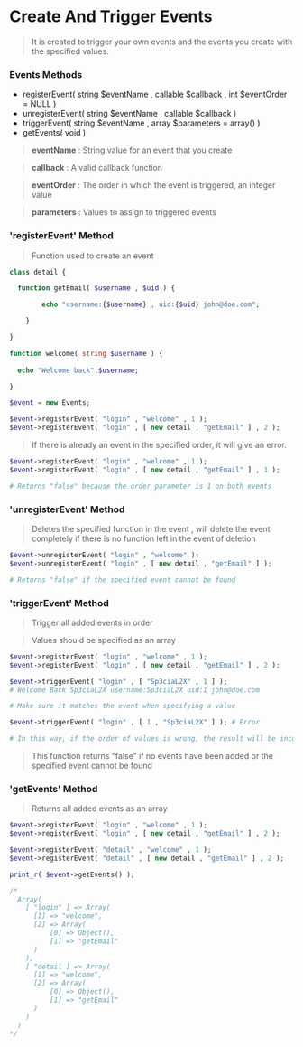 # Create And Trigger Events

> It is created to trigger your own events and the events you create with the specified values.

### Events Methods
- registerEvent( string $eventName , callable $callback , int $eventOrder = NULL )
- unregisterEvent( string $eventName , callable $callback )
- triggerEvent( string $eventName , array $parameters = array() )
- getEvents( void )

> **eventName** : String value for an event that you create

> **callback** : A valid callback function

> **eventOrder** : The order in which the event is triggered, an integer value

> **parameters** : Values to assign to triggered events

### 'registerEvent' Method

> Function used to create an event

```php
class detail {

  function getEmail( $username , $uid ) {

		echo "username:{$username} , uid:{$uid} john@doe.com";

	}

}

function welcome( string $username ) {
  
  echo "Welcome back".$username;

}

$event = new Events;

$event->registerEvent( "login" , "welcome" , 1 );
$event->registerEvent( "login" , [ new detail , "getEmail" ] , 2 );
```
> If there is already an event in the specified order, it will give an error.
```php
$event->registerEvent( "login" , "welcome" , 1 );
$event->registerEvent( "login" , [ new detail , "getEmail" ] , 1 );

# Returns "false" because the order parameter is 1 on both events
```

### 'unregisterEvent' Method

> Deletes the specified function in the event , will delete the event completely 
if there is no function left in the event of deletion

```php
$event->unregisterEvent( "login" , "welcome" );
$event->unregisterEvent( "login" , [ new detail , "getEmail" ] );

# Returns "false" if the specified event cannot be found
```

### 'triggerEvent' Method

> Trigger all added events in order

> Values should be specified as an array

```php
$event->registerEvent( "login" , "welcome" , 1 );
$event->registerEvent( "login" , [ new detail , "getEmail" ] , 2 );

$event->triggerEvent( "login" , [ "Sp3ciaL2X" , 1 ] ); 
# Welcome Back Sp3ciaL2X username:Sp3ciaL2X uid:1 john@doe.com

# Make sure it matches the event when specifying a value

$event->triggerEvent( "login" , [ 1 , "Sp3ciaL2X" ] ); # Error

# In this way, if the order of values is wrong, the result will be incorrect
```

> This function returns "false" if no events have been added or the specified event cannot be found

### 'getEvents' Method

> Returns all added events as an array

```php
$event->registerEvent( "login" , "welcome" , 1 );
$event->registerEvent( "login" , [ new detail , "getEmail" ] , 2 );

$event->registerEvent( "detail" , "welcome" , 1 );
$event->registerEvent( "detail" , [ new detail , "getEmail" ] , 2 );

print_r( $event->getEvents() );

/*
  Array(
    [ "login" ] => Array(
      [1] => "welcome",
      [2] => Array(
          [0] => Object(),
          [1] => "getEmail"
      )
    ),
    [ "detail ] => Array(
      [1] => "welcome",
      [2] => Array(
          [0] => Object(),
          [1] => "getEmail"
      )
    )
  )
*/

```

